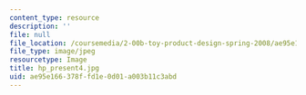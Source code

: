 ```yaml
---
content_type: resource
description: ''
file: null
file_location: /coursemedia/2-00b-toy-product-design-spring-2008/ae95e166378ffd1e0d01a003b11c3abd_hp_present4.jpg
file_type: image/jpeg
resourcetype: Image
title: hp_present4.jpg
uid: ae95e166-378f-fd1e-0d01-a003b11c3abd
---
```

